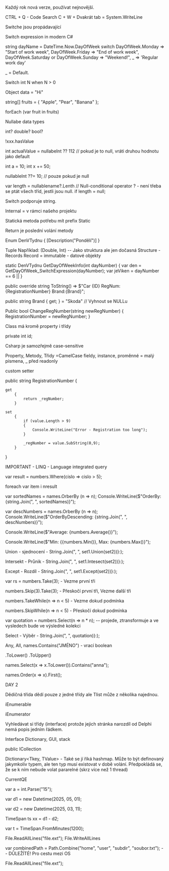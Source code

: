 Každý rok nová verze, používat nejnovější.

CTRL + Q - Code Search
C + W + Dvakrát tab = System.WriteLine

Switche jsou propádavající

Switch expression in modern C#

string dayName = DateTime.Now.DayOfWeek switch
	DayOfWeek.Monday => "Start of work week",
	DayOfWeek.Friday => "End of work week",
	DayOfWeek.Saturday or DayOfWeek.Sunday => "Weekend!",
	_ => 'Regular work day'

_ = Default.


Switch int N when N > 0

Object data = "Hi"

string[] fruits = { "Apple", "Pear", "Banana" };


forEach (var fruit in fruits)


Nullabe data types

int?
double?
bool?

!xxx.hasValue

int actualValue = nullabeInt ?? 112 // pokud je to null, vráti druhou hodnotu jako default

int a = 10;
int x += 50;

nullableInt ??= 10; // pouze pokud je null


var length = nullablename?.Lenth // Null-conditional operator ? - není třeba se ptát všech tříd, jestli jsou null.
if length = null;

Switch podporuje string.


Internal = v rámci našeho projektu

Statická metoda potřebu mít prefix Static

Return je poslední volání metody

Enum DenVTydnu
{ 
	[Description("Pondělí")]
}

Tuple Například: (Double, Int) -- Jako struktura ale jen dočasná
Structure - Records
Record = immutable - datové objekty


static DenVTydnu GetDayOfWeekInfo(int dayNumber)
{
	var den = GetDayOfWeek_SwitchExpression(dayNumber);
	var jeViken = dayNumber == 6 ||
}

public override string ToString()
	=> $"Car {ID} RegNum: {RegistrationNumber} Brand:{Brand}";

public string Brand { get; } = "Skoda" // Vyhnout se NULLu

Public bool ChangeRegNumber(string newRegNumber)
{
	RegistrationNumber = newRegNumber;
}


Class má kromě property i třídy

private int id;

Csharp je samozřejmě case-sensitive

Property, Metody, Třidy =CamelCase
fieldy, instance, proměnné = malý písmena, _ před readonly


custom setter

public string RegistrationNumber
{

	get
		{
 			return _regNumber;
		}

	set 
		{
			if (value.Length > 9) 
			{
				Console.WriteLine("Error - Registration too long");
			}

			_regNumber = value.SubString(0,9);
		}
}





IMPORTANT - LINQ - Language integrated query


var result = numbers.Where(cislo => cislo > 5);

foreach var item i nresult

var sortedNames = names.OrberBy (n => n);
Console.WriteLine($"OrderBy: {string.Join(", ", sortedNames)}");

var descNumbers = names.OrberBy (n => n);
Console.WriteLine($"OrderByDescending: {string.Join(", ", descNumbers)}");

Console.WriteLine($"Average: {numbers.Average()}");

Console.WriteLine($"Min: {{numbers.Min()}, Max: {numbers.Max()}");

Union - sjednocení - String.Join(", ", set1.Union(set2))}:);

Intersekt - Průnik - String.Join(", ", set1.Intesect(set2))}:);

Except - Rozdíl - String.Join(", ", set1.Except(set2))}:);

var rs = numbers.Take(3); - Vezme první tři


numbers.Skip(3).Take(3); - Přeskočí první tři, Vezme další tři

numbers.TakeWhile(n => n < 5) - Vezme dokud podmínka

numbers.SkipWhile(n => n < 5) - Přeskočí dokud podmínka

var quotation = numbers.Select(n => n * n); -- projede, ztransformuje a ve vysledech bude ve výsledné kolekci

Select - Výběr - String.Join(", ", quotation)}:);

Any, All, 
names.Contains("JMÉNO") - vrací boolean

.ToLower() 
.ToUpper()


names.Select(x => x.ToLower()).Contains("anna");

names.Order(x => x).First();

DAY 2

Dědičná třída dědí pouze z jedné třídy ale Tlist může z několika najednou. 

iEnumerable

iEnumerator

Vyhledávat si třídy (interface) protože jejich stránka narozdíl od Delphi nemá popis jedním řádkem.

Interface Dictionary, GUI, stack

public ICollection<T>

Dictionary<Tkey, TValue> - Také se jí říká hashmap. Může to být definovaný jakymkoliv typem, ale ten typ musí existovat v době volání.
Předpokládá se, že se k ním nebude volat pararelné (skrz více než 1 thread)

CurrentQE

var a = int.Parse("15");


var d1 = new Datetime(2025, 05, 01);

var d2 = new Datetime(2025, 03, 11);

TimeSpan ts xx =  d1 - d2;

var t = TimeSpan.FromMinutes(1200);


File.ReadAllLines("file.ext");
File.WriteAllLines


var combinedPath = Path.Combine("home", "user", "subdir", "soubor.txt"); -- DŮLEŽÍTÉ! Pro cestu mezi OS

File.ReadAllLines("file.ext");